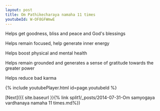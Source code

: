 ```yaml
---
layout: post
title: Om Pathikecharaya namaha 11 times
youtubeId: W-OF8GFWmwE
---
```

 
 
Helps get goodness, bliss and peace and God's blessings
 
Helps remain focused, help generate inner energy 
 
Helps boost physical and mental health 
 
Helps remain grounded and generates a sense of gratitude towards the greater power 
 
Helps reduce bad karma
 
 
 
 


{% include youtubePlayer.html id=page.youtubeId %}
 
[Next]({{ site.baseurl }}{% link  split1/_posts/2014-07-31-Om samyogaya vardhanaya namaha 11 times.md%})
 

